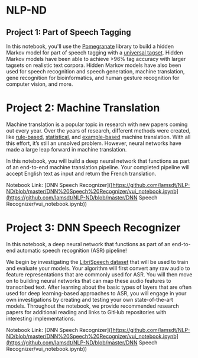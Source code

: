 # NLP-ND

## Project 1: Part of Speech Tagging

In this notebook, you'll use the [Pomegranate](https://github.com/jmschrei/pomegranate) library to build a hidden Markov model for part of speech tagging with a [universal tagset](http://www.petrovi.de/data/universal.pdf). Hidden Markov models have been able to achieve >96% tag accuracy with larger tagsets on realistic text corpora. Hidden Markov models have also been used for speech recognition and speech generation, machine translation, gene recognition for bioinformatics, and human gesture recognition for computer vision, and more.



# Project 2: Machine Translation

Machine translation is a popular topic in research with new papers coming out every year. Over the years of research, different methods were created, like [rule-based](https://en.wikipedia.org/wiki/Rule-based_machine_translation), [statistical](https://en.wikipedia.org/wiki/Statistical_machine_translation), and [example-based](https://en.wikipedia.org/wiki/Example-based_machine_translation) machine translation. With all this effort, it’s still an unsolved problem. However, neural networks have made a large leap forward in machine translation.

In this notebook, you will build a deep neural network that functions as part of an end-to-end machine translation pipeline. Your completed pipeline will accept English text as input and return the French translation.

Notebook Link: [DNN Speech Recognizer]([https://github.com/Iamsdt/NLP-ND/blob/master/DNN%20Speech%20Recognizer/vui_notebook.ipynb](https://github.com/Iamsdt/NLP-ND/blob/master/DNN Speech Recognizer/vui_notebook.ipynb))



# Project 3: DNN Speech Recognizer

In this notebook, a deep neural network that functions as part of an end-to-end automatic speech recognition (ASR) pipeline!

We begin by investigating the [LibriSpeech dataset](http://www.openslr.org/12/) that will be used to train and evaluate your models. Your algorithm will first convert any raw audio to feature representations that are commonly used for ASR. You will then move on to building neural networks that can map these audio features to transcribed text. After learning about the basic types of layers that are often used for deep learning-based approaches to ASR, you will engage in your own investigations by creating and testing your own state-of-the-art models. Throughout the notebook, we provide recommended research papers for additional reading and links to GitHub repositories with interesting implementations.

Notebook Link: [DNN Speech Recognizer]([https://github.com/Iamsdt/NLP-ND/blob/master/DNN%20Speech%20Recognizer/vui_notebook.ipynb](https://github.com/Iamsdt/NLP-ND/blob/master/DNN Speech Recognizer/vui_notebook.ipynb))